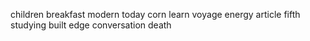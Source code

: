 children breakfast modern today corn learn voyage energy article fifth studying built edge conversation death